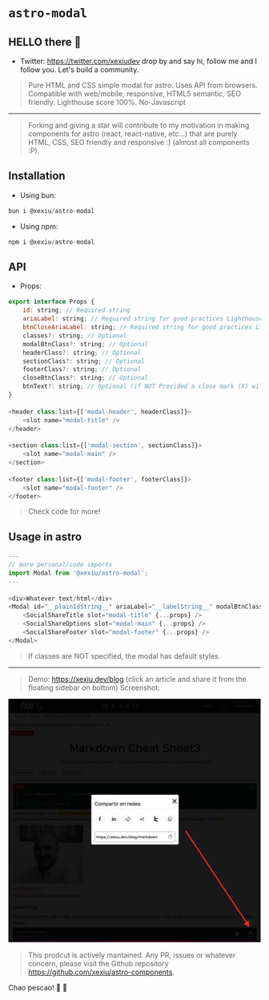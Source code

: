 # `astro-modal`

## HELLO there 👋

- Twitter: <https://twitter.com/xexiudev> drop by and say hi, follow me and I follow you. Let's build a community.

> Pure HTML and CSS simple modal for astro. Uses API from browsers. Compatible with web/mobile, responsive, HTML5 semantic, SEO friendly. Lighthouse score 100%. No-Javascript
---
> Forking and giving a star will contribute to my motivation in making components for astro (react, react-native, etc...) that are purely HTML, CSS, SEO friendly and responsive :) (almost all components :P).

## Installation

- Using bun:

``` javascript
bun i @xexiu/astro-modal
```

- Using npm:

```javascript
npm i @xexiu/astro-modal
```

## API

- Props:

```javascript
export interface Props {
    id: string; // Required string
    ariaLabel: string; // Required string for good practices Lighthouse
    btnCloseAriaLabel: string; // Required string for good practices Lighthouse
    classes?: string; // Optional
    modalBtnClass?: string; // Optional
    headerClass?: string; // Optional
    sectionClass?: string; // Optional
    footerClass?: string; // Optional
    closeBtnClass?: string; // Optional
    btnText?: string; // Optional (if NOT Provided a close mark (X) will show on pop-up modal)
}

<header class:list={['modal-header', headerClass]}>
    <slot name="modal-title" />
</header>

<section class:list={['modal-section', sectionClass]}>
    <slot name="modal-main" />
</section>

<footer class:list={['modal-footer', footerClass]}>
    <slot name="modal-footer" />
</footer>
```

> Check code for more!

## Usage in astro

```javascript
---
// more personal/code imports
import Modal from '@xexiu/astro-modal';
---

<div>Whatever text/html</div>
<Modal id="__plainIdString__" ariaLabel="__labelString__" modalBtnClass="__bntClassString__" btnCloseAriaLabel="__labelString__">
    <SocialShareTitle slot="modal-title" {...props} />
    <SocialShareOptions slot="modal-main" {...props} />
    <SocialShareFooter slot="modal-footer" {...props} />
</Modal>
```

> If classes are NOT specified, the modal has default styles.
---
> Demo: <https://xexiu.dev/blog> (click an article and share it from the floating sidebar on bottom)
> Screenshot:
<img src="../astro-modal/src/assets/images/demo_astro_modal.png" alt="Demo Screenshot">

> This prodcut is actively mantained. Any PR, issues or whatever concern, please visit the Github repository <https://github.com/xexiu/astro-components>.

Chao pescao! 👋 🐠
